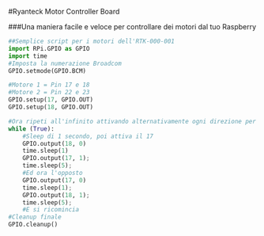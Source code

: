 <!--
---
name: Ryanteck Motor Controller Board
manufacturer: Ryanteck
url: https://ryanteck.uk/add-ons/6-ryanteck-rpi-motor-controller-board-0635648607160.html
buy: https://ryanteck.uk/add-ons/6-ryanteck-rpi-motor-controller-board-0635648607160.html
pincount: 26
pin:
  '11':
    name: Motore 1 A
    direction: output
    active: high
  '12':
    name: Motore 1 B
    direction: output
    active: high
  '15':
    name: Motore 2 A
    direction: output
    active: high
  '16':
    name: Motore 2 B
    direction: output
    active: high
-->
#Ryanteck Motor Controller Board

###Una maniera facile e veloce per controllare dei motori dal tuo Raspberry

```python
##Semplice script per i motori dell'RTK-000-001
import RPi.GPIO as GPIO
import time
#Imposta la numerazione Broadcom
GPIO.setmode(GPIO.BCM)

#Motore 1 = Pin 17 e 18
#Motore 2 = Pin 22 e 23
GPIO.setup(17, GPIO.OUT)
GPIO.setup(18, GPIO.OUT)

#Ora ripeti all'infinito attivando alternativamente ogni direzione per 5s
while (True):
	#Sleep di 1 secondo, poi attiva il 17
	GPIO.output(18, 0)
	time.sleep(1)
	GPIO.output(17, 1);
	time.sleep(5);
	#Ed ora l'opposto
	GPIO.output(17, 0)
	time.sleep(1);
	GPIO.output(18, 1);
	time.sleep(5);
	#E si ricomincia
#Cleanup finale
GPIO.cleanup()
```